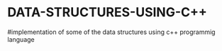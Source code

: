 # DATA-STRUCTURES-USING-C++
#implementation of some of the data structures using c++ programmig language

